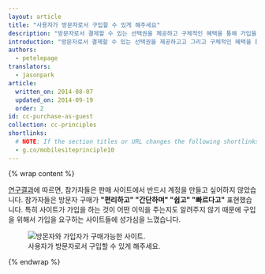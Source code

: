 ```yaml
---
layout: article
title: "사용자가 방문자로서 구입할 수 있게 해주세요"
description: "방문자로서 결제할 수 있는 선택권을 제공하고 구체적인 혜택을 통해 가입을 장려하세요."
introduction: "방문자로서 결제할 수 있는 선택권을 제공하고고 그리고 구체적인 혜택을 통해 가입을 장려하세요."
authors:
  - petelepage
translators:
  - jasonpark
article:
  written_on: 2014-08-07
  updated_on: 2014-09-19
  order: 2
id: cc-purchase-as-guest
collection: cc-principles
shortlinks:
  # NOTE: If the section titles or URL changes the following shortlinks must be updated
  - g.co/mobilesiteprinciple10
---
```


{% wrap content %}

[연구결과](/web/fundamentals/principles/)에 따르면, 참가자들은 판매 사이트에서 반드시 계정을
만들고 싶어하지 않았습니다.  참가자들은 방문자 구매가 <b>"편리하고" "간단하며" "쉽고" "빠르다고"</b>
표현했습니다.  특히 사이트가 가입을 하는 것이 어떤 이익을 주는지도 알려주지 않기 때문에 구입을 위해서 가입을 요구하는
사이트들에 성가심을 느꼈습니다.

<figure>
  <img src="imgs/cc-purchase-guest-good.png" srcset="imgs/cc-purchase-guest-good.png 1x, imgs/cc-purchase-guest-good-2x.png 2x" alt="방몬자와 가입자가 구매가능한 사이트.">
  <figcaption>사용자가 방문자로서 구입할 수 있게 해주세요.</figcaption>
</figure>

{% endwrap %}

